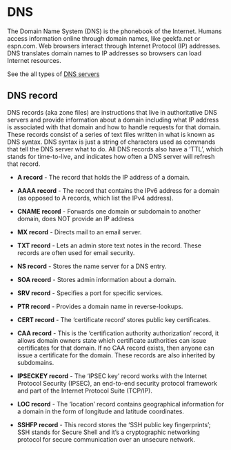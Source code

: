 
# DNS

The Domain Name System (DNS) is the phonebook of the Internet. Humans access information online through domain names, like geekfa.net or espn.com. Web browsers interact through Internet Protocol (IP) addresses. DNS translates domain names to IP addresses so browsers can load Internet resources.

See the all types of [DNS servers](https://www.cloudflare.com/learning/dns/dns-server-types/)

## DNS record

DNS records (aka zone files) are instructions that live in authoritative DNS servers and provide information about a domain including what IP address is associated with that domain and how to handle requests for that domain. These records consist of a series of text files written in what is known as DNS syntax. DNS syntax is just a string of characters used as commands that tell the DNS server what to do. All DNS records also have a ‘TTL’, which stands for time-to-live, and indicates how often a DNS server will refresh that record.

- **A record** - The record that holds the IP address of a domain.
- **AAAA record** - The record that contains the IPv6 address for a domain (as opposed to A records, which list the IPv4 address).
- **CNAME record** - Forwards one domain or subdomain to another domain, does NOT provide an IP address
- **MX record** - Directs mail to an email server.
- **TXT record** - Lets an admin store text notes in the record. These records are often used for email security.
- **NS record** - Stores the name server for a DNS entry.
- **SOA record** - Stores admin information about a domain.
- **SRV record** - Specifies a port for specific services.
- **PTR record** - Provides a domain name in reverse-lookups.
- **CERT record** - The ‘certificate record’ stores public key certificates.
- **CAA record** - This is the ‘certification authority authorization’ record, it allows domain owners state which certificate authorities can issue certificates for that domain. If no CAA record exists, then anyone can issue a certificate for the domain. These records are also inherited by subdomains.

- **IPSECKEY record** - The ‘IPSEC key’ record works with the Internet Protocol Security (IPSEC), an end-to-end security protocol framework and part of the Internet Protocol Suite (TCP/IP).
- **LOC record** - The ‘location’ record contains geographical information for a domain in the form of longitude and latitude coordinates.
- **SSHFP record** - This record stores the ‘SSH public key fingerprints’; SSH stands for Secure Shell and it’s a cryptographic networking protocol for secure communication over an unsecure network.
